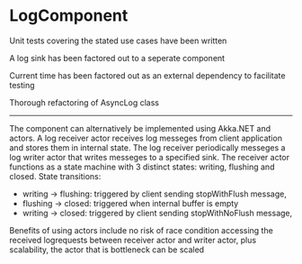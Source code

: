 # LogComponent

Unit tests covering the stated use cases have been written

A log sink has been factored out to a seperate component

Current time has been factored out as an external dependency to facilitate testing

Thorough refactoring of AsyncLog class

_______________________________________

The component can alternatively be implemented using Akka.NET and actors.
A log receiver actor receives log messeges from client application and stores them in internal state.
The log receiver periodically messeges a log writer actor that writes messeges to a specified sink.
The receiver actor functions as a state machine with 3 distinct states: writing, flushing and closed.
State transitions:

* writing -> flushing:  triggered by client sending stopWithFlush message, 
* flushing -> closed: triggered when internal buffer is empty
* writing -> closed: triggered by client sending stopWithNoFlush message, 

Benefits of using actors include no risk of race condition accessing the received logrequests between receiver actor and writer actor,
plus scalability, the actor that is bottleneck can be scaled

